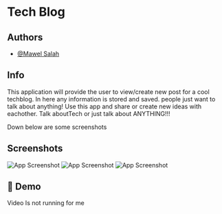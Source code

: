
# Tech Blog



## Authors

- [@Mawel Salah](https://github.com/MSalah2021)


## Info

This application will provide the user to view/create new post for a cool techblog. In here any information is stored and 
saved. people just want to talk about anything! Use this app and share or create new ideas with eachother. Talk aboutTech or just talk about ANYTHING!!!

Down below are some screenshots

## Screenshots

![App Screenshot](https://github.com/MSalah20221/Tech-Blog1/blob/main/screenshoot/Capture1.JPG)
![App Screenshot](https://github.com/MSalah20221/Tech-Blog1/blob/main/screenshoot/Capture2.JPG)
![App Screenshot](https://github.com/MSalah20221/Tech-Blog1/blob/main/screenshoot/Capture3.JPG)


## 🔗 Demo

Video Is not running for me
